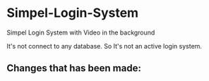 # Simpel-Login-System
Simpel Login System with Video in the background

It's not connect to any database. So It's not an active login system.

<h2>Changes that has been made:</h2>
